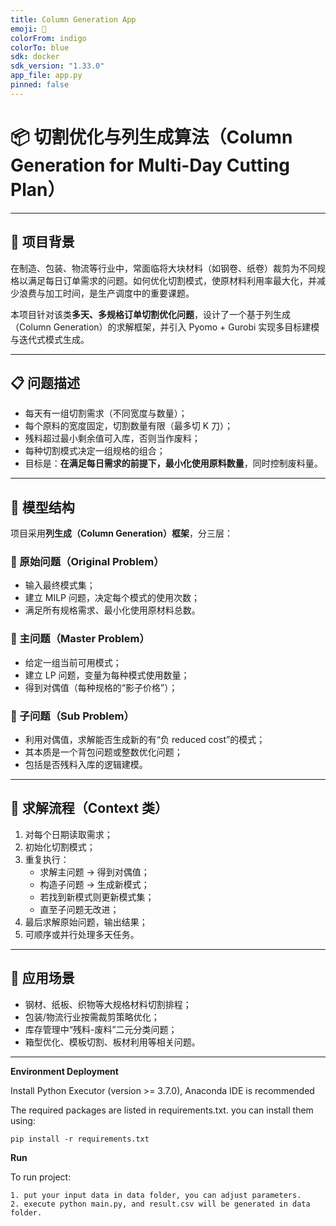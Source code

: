 ```yaml
---
title: Column Generation App
emoji: 🧩
colorFrom: indigo
colorTo: blue
sdk: docker
sdk_version: "1.33.0"
app_file: app.py
pinned: false
---
```



# 📦 切割优化与列生成算法（Column Generation for Multi-Day Cutting Plan）

---

## 🧩 项目背景

在制造、包装、物流等行业中，常面临将大块材料（如钢卷、纸卷）裁剪为不同规格以满足每日订单需求的问题。如何优化切割模式，使原材料利用率最大化，并减少浪费与加工时间，是生产调度中的重要课题。

本项目针对该类**多天、多规格订单切割优化问题**，设计了一个基于列生成（Column Generation）的求解框架，并引入 Pyomo + Gurobi 实现多目标建模与迭代式模式生成。

---

## 📋 问题描述

- 每天有一组切割需求（不同宽度与数量）；
- 每个原料的宽度固定，切割数量有限（最多切 K 刀）；
- 残料超过最小剩余值可入库，否则当作废料；
- 每种切割模式决定一组规格的组合；
- 目标是：**在满足每日需求的前提下，最小化使用原料数量**，同时控制废料量。

---



## 🧠 模型结构

项目采用**列生成（Column Generation）框架**，分三层：

### 🔹 原始问题（Original Problem）

- 输入最终模式集；
- 建立 MILP 问题，决定每个模式的使用次数；
- 满足所有规格需求、最小化使用原材料总数。

### 🔹 主问题（Master Problem）

- 给定一组当前可用模式；
- 建立 LP 问题，变量为每种模式使用数量；
- 得到对偶值（每种规格的“影子价格”）；

### 🔹 子问题（Sub Problem）

- 利用对偶值，求解能否生成新的有“负 reduced cost”的模式；
- 其本质是一个背包问题或整数优化问题；
- 包括是否残料入库的逻辑建模。

---

## 🔁 求解流程（Context 类）

1. 对每个日期读取需求；
2. 初始化切割模式；
3. 重复执行：
   - 求解主问题 → 得到对偶值；
   - 构造子问题 → 生成新模式；
   - 若找到新模式则更新模式集；
   - 直至子问题无改进；
4. 最后求解原始问题，输出结果；
5. 可顺序或并行处理多天任务。

---


## 📌 应用场景

- 钢材、纸板、织物等大规格材料切割排程；
- 包装/物流行业按需裁剪策略优化；
- 库存管理中“残料-废料”二元分类问题；
- 箱型优化、模板切割、板材利用等相关问题。

---
**Environment Deployment**

 Install Python Executor (version >= 3.7.0), Anaconda IDE is recommended


The required packages are listed in requirements.txt. you can install them using:

    pip install -r requirements.txt
 
 **Run**

To run project:

    1. put your input data in data folder, you can adjust parameters.
    2. execute python main.py, and result.csv will be generated in data folder.